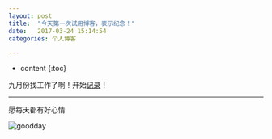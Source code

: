 ```yaml
---
layout: post
title:  "今天第一次试用博客，表示纪念！"
date:   2017-03-24 15:14:54
categories: 个人博客

---
```


* content
{:toc}


九月份找工作了啊！开始[记录](https://coooperzhang.github.io/about/)！

---

愿每天都有好心情

![goodday]({{"/css/pics/goodday.jpg"}}) 
<br>
<br>



